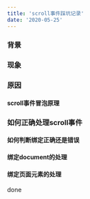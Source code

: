 ```yaml
---
title: 'scroll事件踩坑记录'
date: '2020-05-25'
---
```


### 背景
### 现象
### 原因
#### scroll事件冒泡原理

### 如何正确处理scroll事件
#### 如何判断绑定正确还是错误
#### 绑定document的处理
#### 绑定页面元素的处理
done
